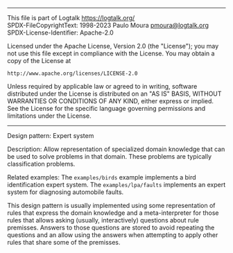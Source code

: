 ________________________________________________________________________

This file is part of Logtalk <https://logtalk.org/>  
SPDX-FileCopyrightText: 1998-2023 Paulo Moura <pmoura@logtalk.org>  
SPDX-License-Identifier: Apache-2.0

Licensed under the Apache License, Version 2.0 (the "License");
you may not use this file except in compliance with the License.
You may obtain a copy of the License at

    http://www.apache.org/licenses/LICENSE-2.0

Unless required by applicable law or agreed to in writing, software
distributed under the License is distributed on an "AS IS" BASIS,
WITHOUT WARRANTIES OR CONDITIONS OF ANY KIND, either express or implied.
See the License for the specific language governing permissions and
limitations under the License.
________________________________________________________________________


Design pattern:
	Expert system

Description:
	Allow representation of specialized domain knowledge that can
	be used to solve problems in that domain. These problems are
	typically classification problems.

Related examples:
	The `examples/birds` example implements a bird identification
	expert system. The `examples/lpa/faults` implements an expert
	system for diagnosing automobile faults.

This design pattern is usually implemented using some representation of
rules that express the domain knowledge and a meta-interpreter for those
rules that allows asking (usually, interactively) questions about rule
premisses. Answers to those questions are stored to avoid repeating the
questions and an allow using the answers when attempting to apply other
rules that share some of the premisses.
